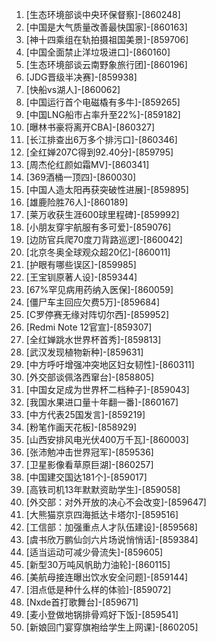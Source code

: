 
1. [生态环境部谈中央环保督察]-[860248]
1. [中国是大气质量改善最快国家]-[860163]
1. [神十四乘组在轨拍摄祖国美景]-[859706]
1. [中国全面禁止洋垃圾进口]-[860160]
1. [生态环境部谈云南野象旅行团]-[860196]
1. [JDG晋级半决赛]-[859938]
1. [快船vs湖人]-[860062]
1. [中国运行首个电磁橇有多牛]-[859265]
1. [中国LNG船市占率升至22%]-[859182]
1. [曝林书豪将离开CBA]-[860327]
1. [长江排查出6万多个排污口]-[860346]
1. [全红婵207C得到92.40分]-[859795]
1. [周杰伦红颜如霜MV]-[860341]
1. [369酒桶一顶四]-[860030]
1. [中国人造太阳再获突破性进展]-[859895]
1. [雄鹿险胜76人]-[860189]
1. [莱万收获生涯600球里程碑]-[859992]
1. [小朋友穿宇航服有多可爱]-[859076]
1. [边防官兵爬70度刀背路巡逻]-[860042]
1. [北京冬奥全球观众超20亿]-[860011]
1. [护眼有哪些误区]-[859985]
1. [王宝钏原著人设]-[859344]
1. [67%罕见病用药纳入医保]-[860059]
1. [僵尸车主回应欠费5万]-[859684]
1. [C罗停赛无缘对阵切尔西]-[859952]
1. [Redmi Note 12官宣]-[859307]
1. [全红婵跳水世界杯首秀]-[859813]
1. [武汉发现植物新种]-[859631]
1. [中方呼吁增强冲突地区妇女韧性]-[860311]
1. [外交部谈佩洛西窜台]-[858805]
1. [中国女足成为世界杯二档种子]-[859043]
1. [我国水果进口量十年翻一番]-[860167]
1. [中方代表25国发言]-[859219]
1. [粉笔作画天花板]-[858929]
1. [山西安排风电光伏400万千瓦]-[860003]
1. [张沛勉冲击世界冠军]-[859536]
1. [卫星影像看草原巨湖]-[860257]
1. [中国建交国达181个]-[859017]
1. [高铁司机13年默默资助学生]-[859058]
1. [外交部：对外开放的决心不会改变]-[859647]
1. [大熊猫京京四海抵达卡塔尔]-[859516]
1. [工信部：加强重点人才队伍建设]-[859568]
1. [虞书欣万鹏仙剑六片场说悄悄话]-[859384]
1. [适当运动可减少骨流失]-[859605]
1. [新型30万吨风帆助力油轮]-[860115]
1. [美航母接连曝出饮水安全问题]-[859144]
1. [泪点低是种什么样的体验]-[859072]
1. [Nxde首打歌舞台]-[859671]
1. [麦小登做地锅排骨鸡好下饭]-[859541]
1. [新娘回门宴穿旗袍给学生上网课]-[860205]